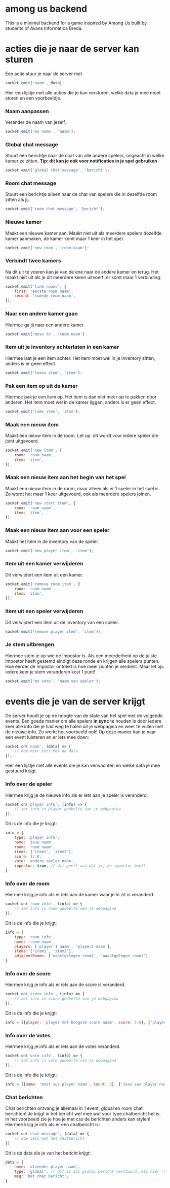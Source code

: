 # among us backend

This is a minimal backend for a game inspired by Among Us built by students of Avans Informatica Breda.


# acties die je naar de server kan sturen

Een actie stuur je naar de server met 
```js
socket.emit('naam', data);
```
Hier een lijstje met alle acties die je kan versturen, welke data je mee moet sturen en een voorbeeldje.

### Naam aanpassen
Verander de naam van jezelf.
```js
socket.emit('my name', 'naam');
```

### Global chat message
Stuurt een berichtje naar de chat van alle andere spelers, ongeacht in welke kamer ze zitten.
**Tip: dit kan je ook voor notificaties in je spel gebruiken**
```js
socket.emit('global chat message', 'bericht');
```

### Room chat message
Stuurt een berichtje alleen naar de chat van spelers die in dezelfde room zitten als jij.
```js
socket.emit('room chat message', 'bericht');
```

### Nieuwe kamer
Maakt een nieuwe kamer aan. Maakt niet uit als meerdere spelers dezelfde kamer aanmaken, de kamer komt maar 1 keer in het spel.
```js
socket.emit('new room', 'room naam');
```

### Verbindt twee kamers
Na dit uit te voeren kan je van de ene naar de andere kamer en terug. Het maakt niet uit als je dit meerdere keren uitvoert, er komt maar 1 verbinding.
```js
socket.emit('link rooms', {
    first: 'eerste room naam',
    second: 'tweede room naam',
});
```

### Naar een andere kamer gaan
Hiermee ga jij naar een andere kamer.
```js
socket.emit('move to', 'room naam')
```

### Item uit je inventory achterlaten in een kamer
Hiermee laat je een item achter. Het item moet wel in je inventory zitten, anders is er geen effect.
```js
socket.emit('leave item', 'item');
```


### Pak een item op uit de kamer
Hiermee pak je een item op. Het item is dan niet meer op te pakken door anderen. Het item moet wel in de kamer liggen, anders is er geen effect.
```js
socket.emit('take item', 'item');
```

### Maak een nieuw item
Maakt een nieuw item in de room. Let op: dit wordt voor iedere speler die joint uitgevoerd.
```js
socket.emit('new item', {
    room: 'room naam',
    item: 'item',
});
```

### Maak een nieuw item aan het begin van het spel
Maakt een nieuw item in de room, maar alleen als er 1 speler in het spel is. Zo wordt het maar 1 keer uitgevoerd, ook als meerdere spelers joinen.
```js
socket.emit('new start item', {
    room: 'room naam',
    item: 'item',
});
```

### Maak een nieuw item aan voor een speler
Maakt het item in de inventory van de speler.
```js
socket.emit('new player item', 'item');
```

### Item uit een kamer verwijderen
Dit verwijdert een item uit een kamer.
```js
socket.emit('remove room item', {
    room: 'room naam',
    item: 'item',
});
```

### Item uit een speler verwijderen
Dit verwijdert een item uit de inventory van een speler.
```js
socket.emit('remove player item', 'item');
```

### Je stem uitbrengen
Hiermee stem je op wie de Impostor is. Als een meerderheid op de juiste Impostor heeft gestemd eindigt deze ronde en krijgen alle spelers punten. Hoe eerder de Impostor ontdekt is hoe meer punten je verdient. Maar let op: iedere keer je stem veranderen kost 1 punt!
```js
socket.emit('my vote', 'naam van speler');
```

# events die je van de server krijgt
De server houdt je op de hoogte van de state van het spel met de volgende events. Een goede manier om alle spelers **in sync** te houden is door iedere keer alle info die je had weg te halen uit je webpagina en weer te vullen met de nieuwe info. Zo werkt het voorbeeld ook! Op deze manier kan je naar een event luisteren en er iets mee doen:
```js
socket.on('naam', (data) => {
    // doe hier iets met de data
});
```
Hier een lijstje met alle events die je kan verwachten en welke data je mee gestuurd krijgt.

### Info over de speler
Hiermee krijg je de nieuwe info als er iets aan je speler is veranderd.
```js
socket.on('player info', (info) => {
    // zet info in player gedeelte van je webpagina
});
```
Dit is de info die je krijgt:
```js
info = {
    type: 'player info',
    name: 'jouw naam',
    room: 'room naam',
    items: ['item1', 'item2'],
    score: 12.0,
    vote: 'andere speler naam',
    impostor: true, // dit geeft aan dat jij de impostor bent!
}
```

### Info over de room
Hiermee krijg je info als er iets aan de kamer waar je in zit is veranderd.
```js
socket.on('room info', (info) => {
    // zet info in room gedeelte van je webpagina
});
```
Dit is de info die je krijgt:
```js
info = {
    type: 'room info',
    name: 'room naam',
    players: ['player 1 naam', 'player2 naam'],
    items: ['item1', 'item2'],
    adjacentRooms: ['naastgelegen room1', 'naastgelegen room2'],
}
```

### Info over de score
Hiermee krijg je info als er iets aan de score is veranderd.
```js
socket.on('score info', (info) => {
    // zet info in score gedeelte van je webpagina
});
```
Dit is de info die je krijgt:
```js
info = [{player: 'player met hoogste score naam', score: 5.0}, {'player met lagere score naam', score: 3.0}]
```

### Info over de votes
Hiermee krijg je info als er iets aan de votes veranderd.
```js
socket.on('vote info', (info) => {
    // zet info in vote gedeelte van je webpagina
});
```
Dit is de info die je krijgt:
```js
info = [{name: 'most sus player naam', count: 3}, {'less sus player naam', count: 2}]
```

### Chat berichten
Chat berichten ontvang je allemaal in 1 event, global en room chat berichten! Je krijgt in het bericht wel mee wat voor type chatbericht het is. In het voorbeeld zie je hoe je met css de berichten anders kan stylen!
Hiermee krijg je info als er een chatbericht is:
```js
socket.on('chat message', (data) => {
    // doe iets met het chatbericht
})
```
Dit is de data die je van het bericht krijgt:
```js
data = {
    name: 'afzender player naam',
    type: 'global', // dit is als global bericht verstuurd, als hier 'room' staat is het als room chat message verstuurd
    msg: 'het chat bericht',
}
```
